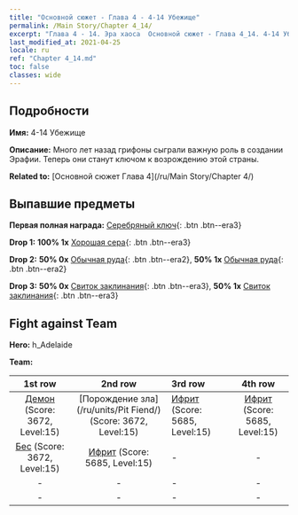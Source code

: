 ```yaml
---
title: "Основной сюжет - Глава 4 - 4-14 Убежище"
permalink: /Main Story/Chapter 4_14/
excerpt: "Глава 4 - 14. Эра хаоса  Основной сюжет - Глава 4_14. 4-14 Убежище"
last_modified_at: 2021-04-25
locale: ru
ref: "Chapter 4_14.md"
toc: false
classes: wide
---
```


## Подробности

 **Имя:** 4-14 Убежище

 **Описание:** Много лет назад грифоны сыграли важную роль в создании Эрафии. Теперь они станут ключом к возрождению этой страны.

 **Related to:** [Основной сюжет Глава 4](/ru/Main Story/Chapter 4/)

## Выпавшие предметы

 **Первая полная награда:** [Серебряный ключ](/ItemsRU/con_693/){: .btn .btn--era3}

 **Drop 1:** **100% 1x** [Хорошая сера](/ItemsRU/mat_15/){: .btn .btn--era3}

 **Drop 2:** **50% 0x** [Обычная руда](/ItemsRU/mat_6/){: .btn .btn--era2}, **50% 1x** [Обычная руда](/ItemsRU/mat_6/){: .btn .btn--era2}

 **Drop 3:** **50% 0x** [Свиток заклинания](/ItemsRU/con_694/){: .btn .btn--era3}, **50% 1x** [Свиток заклинания](/ItemsRU/con_694/){: .btn .btn--era3}


## Fight against Team
 **Hero:** h_Adelaide

 **Team:**


  | 1st row | 2nd row | 3rd row | 4th row |
  |:----:|:----:|:----|:----:|
  | [Демон](/ru/units/Demon/) (Score: 3672, Level:15)  | [Порождение зла](/ru/units/Pit Fiend/) (Score: 3672, Level:15)  | [Ифрит](/ru/units/Efreeti/) (Score: 5685, Level:15)  | [Ифрит](/ru/units/Efreeti/) (Score: 5685, Level:15)  |
  | [Бес](/ru/units/Imp/) (Score: 3672, Level:15)  | [Ифрит](/ru/units/Efreeti/) (Score: 5685, Level:15)  | - | - |
  | - | - | - | - |
  | - | - | - | - |


